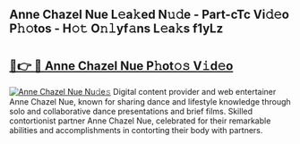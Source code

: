 ## Anne Chazel Nue L𝚎a𝚔ed N𝚞𝚍e - Part-cTc Vi𝚍𝚎o P𝚑𝚘tos - H𝚘𝚝 O𝚗𝚕yf𝚊ns L𝚎a𝚔s f1yLz

# <h2><a href="http://kfeuke.oniu.top/?m=Anne+Chazel+Nue">🔗👉 🔴 Anne Chazel Nue P𝚑ot𝚘𝚜 V𝚒d𝚎o</a></h2>

[![Anne Chazel Nue Nu𝚍e𝚜](https://i.imgur.com/0qMVB7G.gif)](http://kfeuke.oniu.top/?m=Anne+Chazel+Nue)
Digital content provider and web entertainer Anne Chazel Nue, known for sharing dance and lifestyle knowledge through solo and collaborative dance presentations and brief films. Skilled contortionist partner Anne Chazel Nue, celebrated for their remarkable abilities and accomplishments in contorting their body with partners.  
